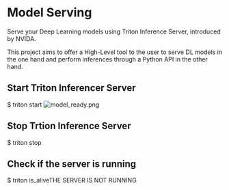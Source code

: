 # Model Serving

Serve your Deep Learning models using Triton Inference Server, introduced by NVIDA. 

This project aims to offer a High-Level tool to the user to serve DL models in the one hand and perform inferences through a Python API in the other hand. 

## Start Triton Inferencer Server


$ triton start
![model_ready.png](img/model_ready.png)

## Stop Trtion Inference Server
$ triton stop
## Check if the server is running 

$ triton is_aliveTHE SERVER IS NOT RUNNING
